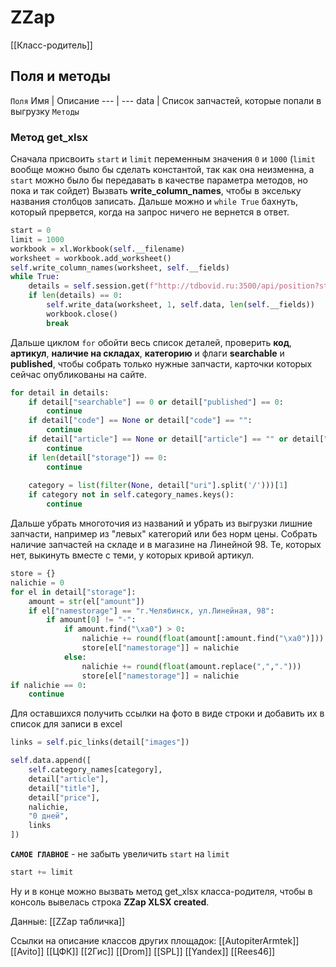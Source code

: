 # ZZap
[[Класс-родитель]]
## Поля и методы
`Поля`
Имя | Описание
--- | ---
data | Список запчастей, которые попали в выгрузку
`Методы`
### Метод **get_xlsx**
Сначала присвоить `start` и `limit` переменным значения `0` и `1000` (`limit` вообще можно было бы сделать константой, так как она неизменна, а `start` можно было бы передавать в качестве параметра методов, но пока и так сойдет)
Вызвать **write_column_names**, чтобы в эксельку названия столбцов записать.
Дальше можно и `while True` бахнуть, который прервется, когда на запрос ничего не вернется в ответ.
```python
start = 0
limit = 1000
workbook = xl.Workbook(self.__filename)
worksheet = workbook.add_worksheet()
self.write_column_names(worksheet, self.__fields)
while True:
	details = self.session.get(f"http://tdbovid.ru:3500/api/position?start={start}&limit={limit}").json()
	if len(details) == 0:
		self.write_data(worksheet, 1, self.data, len(self.__fields))
		workbook.close()
		break
```
Дальше циклом `for` обойти весь список деталей, проверить **код**, **артикул**, **наличие на складах**, **категорию** и флаги **searchable** и **published**, чтобы собрать только нужные запчасти, карточки которых сейчас опубликованы на сайте.
```python
for detail in details:
	if detail["searchable"] == 0 or detail["published"] == 0:
		continue
	if detail["code"] == None or detail["code"] == "":
		continue
	if detail["article"] == None or detail["article"] == "" or detail["article"].find("...") > 0:
		continue
	if len(detail["storage"]) == 0:
		continue 
	
	category = list(filter(None, detail["uri"].split('/')))[1]
	if category not in self.category_names.keys():
		continue
```
Дальше убрать многоточия из названий и убрать из выгрузки лишние запчасти, например из "левых" категорий или без норм цены. Собрать наличие запчастей на складе и в магазине на Линейной 98. Те, которых нет, выкинуть вместе с теми, у которых кривой артикул.
```python
store = {}
nalichie = 0
for el in detail["storage"]:
	amount = str(el["amount"])
	if el["namestorage"] == "г.Челябинск, ул.Линейная, 98":
		if amount[0] != "-":
			if amount.find("\xa0") > 0:
				nalichie += round(float(amount[:amount.find("\xa0")]))
				store[el["namestorage"]] = nalichie
			else:
				nalichie += round(float(amount.replace(",",".")))
				store[el["namestorage"]] = nalichie
if nalichie == 0:
	continue
```
Для оставшихся получить ссылки на фото в виде строки и добавить их в список для записи в excel
```python
links = self.pic_links(detail["images"])

self.data.append([
	self.category_names[category],
	detail["article"],
	detail["title"],
	detail["price"],
	nalichie,
	"0 дней",
	links
])
```
**`САМОЕ ГЛАВНОЕ`** - не забыть увеличить `start` на `limit`
```python
start += limit
```
Ну и в конце можно вызвать метод get_xlsx класса-родителя, чтобы в консоль вывелась строка **ZZap XLSX created**. 

Данные:
[[ZZap табличка]]

Ссылки на описание классов других площадок:
[[AutopiterArmtek]]
[[Avito]]
[[ЦФК]]
[[2Гис]]
[[Drom]]
[[SPL]]
[[Yandex]]
[[Rees46]]